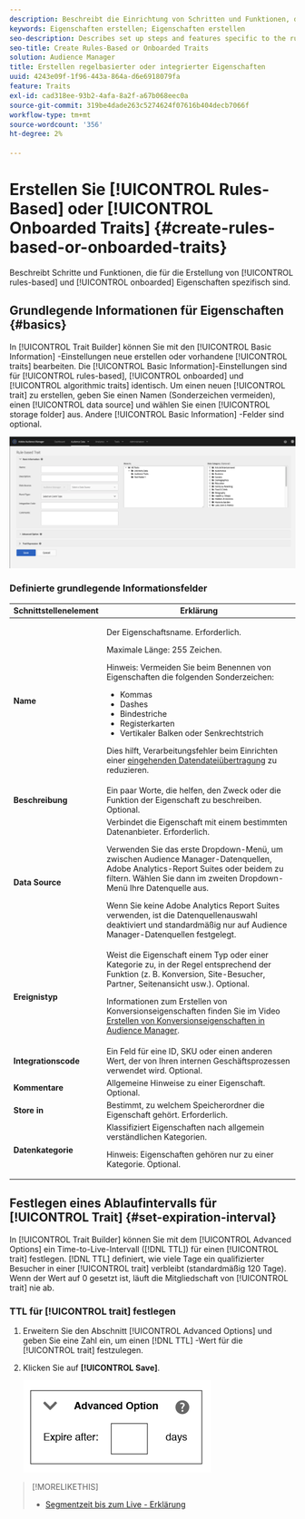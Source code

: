 ```yaml
---
description: Beschreibt die Einrichtung von Schritten und Funktionen, die spezifisch für den regelbasierten und integrierten Erstellungsprozess von Eigenschaften sind.
keywords: Eigenschaften erstellen; Eigenschaften erstellen
seo-description: Describes set up steps and features specific to the rules-based and onboarded trait creation process.
seo-title: Create Rules-Based or Onboarded Traits
solution: Audience Manager
title: Erstellen regelbasierter oder integrierter Eigenschaften
uuid: 4243e09f-1f96-443a-864a-d6e6918079fa
feature: Traits
exl-id: cad318ee-93b2-4afa-8a2f-a67b068eec0a
source-git-commit: 319be4dade263c5274624f07616b404decb7066f
workflow-type: tm+mt
source-wordcount: '356'
ht-degree: 2%

---
```


# Erstellen Sie [!UICONTROL Rules-Based] oder [!UICONTROL Onboarded Traits] {#create-rules-based-or-onboarded-traits}

Beschreibt Schritte und Funktionen, die für die Erstellung von [!UICONTROL rules-based] und [!UICONTROL onboarded] Eigenschaften spezifisch sind.

<!-- c_tb_rules_traits.xml -->

## Grundlegende Informationen für Eigenschaften {#basics}

In [!UICONTROL Trait Builder] können Sie mit den [!UICONTROL Basic Information] -Einstellungen neue erstellen oder vorhandene [!UICONTROL traits] bearbeiten. Die [!UICONTROL Basic Information]-Einstellungen sind für [!UICONTROL rules-based], [!UICONTROL onboarded] und [!UICONTROL algorithmic traits] identisch. Um einen neuen [!UICONTROL trait] zu erstellen, geben Sie einen Namen (Sonderzeichen vermeiden), einen [!UICONTROL data source] und wählen Sie einen [!UICONTROL storage folder] aus. Andere [!UICONTROL Basic Information] -Felder sind optional.

<!-- c_tb_basics.xml -->

![create-trait](assets/create-trait.png)

### Definierte grundlegende Informationsfelder

<table id="table_42AEC7A5B22346C5BB996D2D36C56229"> 
 <thead> 
  <tr> 
   <th colname="col1" class="entry"> Schnittstellenelement </th> 
   <th colname="col2" class="entry"> Erklärung </th> 
  </tr> 
 </thead>
 <tbody> 
  <tr> 
   <td colname="col1"> <b><span class="uicontrol"> Name</span></b> </td> 
   <td colname="col2"> <p>Der Eigenschaftsname. Erforderlich. </p> <p>Maximale Länge: 255 Zeichen. </p> <p> <p>Hinweis: Vermeiden Sie beim Benennen von Eigenschaften die folgenden Sonderzeichen: 
      <ul id="ul_AB38A333F21A4AA9B5656CBA69BA65E3"> 
       <li id="li_0E5033B540BC41E799075845388E85A7">Kommas </li> 
       <li id="li_B1A6C3E3FB98473A91E4675EE09460F0">Dashes </li> 
       <li id="li_579302FE34B64FE0AE3C751012839229">Bindestriche </li> 
       <li id="li_44890F738CC64E449CC2545D701ECBC7">Registerkarten </li> 
       <li id="li_C203837501A94342923C99A7DAD1ED61">Vertikaler Balken oder Senkrechtstrich </li> 
      </ul> </p> </p> <p>Dies hilft, Verarbeitungsfehler beim Einrichten einer <a href="../../integration/sending-audience-data/batch-data-transfer-explained/inbound-file-contents.md"> eingehenden Datendateiübertragung</a> zu reduzieren. </p> </td> 
  </tr> 
  <tr> 
   <td colname="col1"> <b><span class="uicontrol">Beschreibung</span></b> </td> 
   <td colname="col2"> Ein paar Worte, die helfen, den Zweck oder die Funktion der Eigenschaft zu beschreiben. Optional. </td> 
  </tr> 
  <tr> 
   <td colname="col1"> <b><span class="uicontrol"> Data Source</span></b> </td> 
   <td colname="col2"> Verbindet die Eigenschaft mit einem bestimmten Datenanbieter. Erforderlich. <p>Verwenden Sie das erste Dropdown-Menü, um zwischen Audience Manager-Datenquellen, Adobe Analytics-Report Suites oder beidem zu filtern. Wählen Sie dann im zweiten Dropdown-Menü Ihre Datenquelle aus.</p><p> Wenn Sie keine Adobe Analytics Report Suites verwenden, ist die Datenquellenauswahl deaktiviert und standardmäßig nur auf Audience Manager-Datenquellen festgelegt.</p>  </td> 
  </tr>
   <tr> 
   <td colname="col1"> <b><span class="uicontrol"> Ereignistyp</span></b> </td> 
   <td colname="col2"> Weist die Eigenschaft einem Typ oder einer Kategorie zu, in der Regel entsprechend der Funktion (z. B. Konversion, Site-Besucher, Partner, Seitenansicht usw.). Optional. <p> Informationen zum Erstellen von Konversionseigenschaften finden Sie im Video <a href="https://experienceleague.adobe.com/docs/audience-manager-learn/tutorials/build-and-manage-audiences/traits-and-segments/creating-conversion-traits.html">Erstellen von Konversionseigenschaften in Audience Manager</a>. </p></td> 
  </tr> 
  <tr> 
   <td colname="col1"> <b><span class="uicontrol"> Integrationscode</span></b> </td> 
   <td colname="col2"> Ein Feld für eine ID, SKU oder einen anderen Wert, der von Ihren internen Geschäftsprozessen verwendet wird. Optional. </td> 
  </tr> 
  <tr> 
   <td colname="col1"> <b><span class="uicontrol"> Kommentare</span></b> </td> 
   <td colname="col2"> Allgemeine Hinweise zu einer Eigenschaft. Optional. </td> 
  </tr> 
  <tr> 
   <td colname="col1"> <b><span class="uicontrol"> Store in</span></b> </td> 
   <td colname="col2"> Bestimmt, zu welchem Speicherordner die Eigenschaft gehört. Erforderlich. </td> 
  </tr> 
  <tr> 
   <td colname="col1"> <b><span class="uicontrol"> Datenkategorie</span></b> </td> 
   <td colname="col2"> Klassifiziert Eigenschaften nach allgemein verständlichen Kategorien. <p>Hinweis: Eigenschaften gehören nur zu einer Kategorie. Optional. </p> </td> 
  </tr> 
 </tbody> 
</table>

## Festlegen eines Ablaufintervalls für [!UICONTROL Trait] {#set-expiration-interval}

In [!UICONTROL Trait Builder] können Sie mit dem [!UICONTROL Advanced Options] ein Time-to-Live-Intervall ([!DNL TTL]) für einen [!UICONTROL trait] festlegen. [!DNL TTL] definiert, wie viele Tage ein qualifizierter Besucher in einer [!UICONTROL trait] verbleibt (standardmäßig 120 Tage). Wenn der Wert auf 0 gesetzt ist, läuft die Mitgliedschaft von [!UICONTROL trait] nie ab.

<!-- t_tb_ttl.xml -->

### TTL für [!UICONTROL trait] festlegen

1. Erweitern Sie den Abschnitt [!UICONTROL Advanced Options] und geben Sie eine Zahl ein, um einen [!DNL TTL] -Wert für die [!UICONTROL trait] festzulegen.
1. Klicken Sie auf **[!UICONTROL Save]**.

   ![](assets/TTL.png)

>[!MORELIKETHIS]
>
>* [Segmentzeit bis zum Live - Erklärung](../../features/traits/segment-ttl-explained.md)
